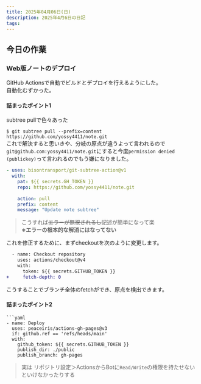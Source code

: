 ```yaml
---
title: 2025年04月06日(日)
description: 2025年4月6日の日記
tags:
---
```

## 今日の作業
### Web版ノートのデプロイ
GitHub Actionsで自動でビルドとデプロイを行えるようにした。  
自動化むずかった。
#### 詰まったポイント1
subtree pullで色々あった

`$ git subtree pull --prefix=content https://github.com/yossy4411/note.git`  
これで解決すると思いきや、分岐の原点が違うよって言われるので
`git@github.com:yossy4411/note.git`にすると今度`permission denied (publickey)`って言われるのでもう嫌になりました。

```yaml
- uses: bisontransport/git-subtree-action@v1  
  with:  
    pat: ${{ secrets.GH_TOKEN }}  
    repo: https://github.com/yossy4411/note.git  
  
    action: pull  
    prefix: content  
    message: "Update note subtree"
```
> こうすれば~~エラーが無視されるし~~記述が簡単になって楽  
> **※エラーの根本的な解消にはなってない**

これを修正するために、まずcheckoutを次のように変更します。
```diff yaml
  - name: Checkout repository  
    uses: actions/checkout@v4  
    with:  
      token: ${{ secrets.GITHUB_TOKEN }}  
+     fetch-depth: 0
```
こうすることでブランチ全体のfetchができ、原点を検出できます。
#### 詰まったポイント2
```
```yaml
- name: Deploy  
  uses: peaceiris/actions-gh-pages@v3  
  if: github.ref == 'refs/heads/main'  
  with:  
    github_token: ${{ secrets.GITHUB_TOKEN }}  
    publish_dir: ./public  
    publish_branch: gh-pages
```
> 実は リポジトリ設定＞ActionsからBotに`Read/Write`の権限を持たせないといけなかったりする

